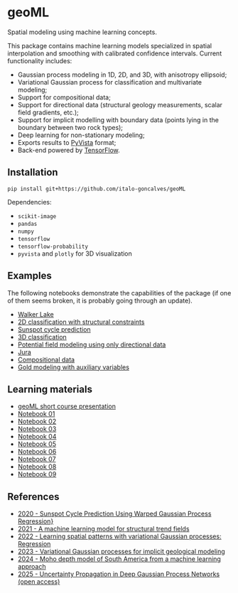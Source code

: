 # geoML
Spatial modeling using machine learning concepts.

This package contains machine learning models specialized in spatial interpolation and smoothing with calibrated confidence intervals. Current functionality includes:

* Gaussian process modeling in 1D, 2D, and 3D, with 
anisotropy ellipsoid;
* Variational Gaussian process for classification and multivariate
modeling;
* Support for compositional data;
* Support for directional data (structural geology
measurements, scalar field gradients, etc.);
* Support for implicit modelling with boundary data (points
lying in the boundary between two rock types);
* Deep learning for non-stationary modeling;
* Exports results to [PyVista](https://github.com/pyvista/pyvista) format;
* Back-end powered by [TensorFlow](https://www.tensorflow.org/).

## Installation

```
pip install git+https://github.com/italo-goncalves/geoML
```

Dependencies:
* `scikit-image`
* `pandas`
* `numpy`
* `tensorflow`
* `tensorflow-probability`
* `pyvista` and `plotly` for 3D visualization

## Examples
The following notebooks demonstrate the capabilities of the package (if one
 of them seems broken, it is probably going through an update).

* [Walker Lake](https://colab.research.google.com/drive/1zH-dAytMwR_OocDgJWE3Sy8pbcq0PdAJ)
* [2D classification with structural constraints](https://colab.research.google.com/drive/1eiIa8kavRIp5SK5R89ozkIj5lmeRrx9x)
* [Sunspot cycle prediction](https://colab.research.google.com/drive/1tbc7I8K0NmpCM4mOZZ1kghlXWnLamE5l)
* [3D classification](https://colab.research.google.com/drive/1oC8b-eCgrfLxMcVsxVv6EvQyeKelUUjE)
* [Potential field modeling using only directional data](https://colab.research.google.com/drive/141zuv7VH431fVt0dwHQiKCSJmYd6E9u8)
* [Jura](https://colab.research.google.com/drive/1v7Us_ljM5zwkLy6IIKfOjREazZSLepjU?usp=sharing)
* [Compositional data](https://colab.research.google.com/drive/14bvDkre3UNxXywUWq2QEs6Q4w-gd30Mb?usp=sharing)
* [Gold modeling with auxiliary variables](https://colab.research.google.com/drive/16OFpI1a-V-Wfsgkw_jhlh2NXGFwuHZ0C?usp=sharing)


## Learning materials
* [geoML short course presentation](https://1drv.ms/p/c/4a4617b38edb43d3/ERKF7Z9DUQNPon_oZGSxclwB_rneluFp9bAhep6lpbtP6g?e=stGHkW)
* [Notebook 01](https://colab.research.google.com/drive/1_LS-tem6ATRi62inKvZVOPJRJPjlzGxO?usp=sharing)
* [Notebook 02](https://colab.research.google.com/drive/1dq19BU-vgsQAlAyx2gZjiGTPM-d2Oh26?usp=sharing)
* [Notebook 03](https://colab.research.google.com/drive/136aCKd9df39S4PmShZ0KIbfmQjaRWkP_?usp=sharing)
* [Notebook 04](https://colab.research.google.com/drive/1ZqeQhbrbVHKEVJgwLQT2jY8AmZR6ENhd?usp=drive_link)
* [Notebook 05](https://colab.research.google.com/drive/1mKcRF_Kme6ac-nNzj6dON_updZk01LAS?usp=drive_link)
* [Notebook 06](https://colab.research.google.com/drive/1SUNlzThWzg5sbj5sK878WOkgVILdRLjV?usp=drive_link)
* [Notebook 07](https://colab.research.google.com/drive/1kWvsTAfVMs_K4eHwImJDlPnDUt9k3kZd?usp=sharing)
* [Notebook 08](https://colab.research.google.com/drive/1HotYLXScQT-J-aqBMrvI_vR2UOyIWn2o?usp=drive_link)
* [Notebook 09](https://colab.research.google.com/drive/1oxFsdAvouiJSmsiDhs4vh-DsWGvaAUMm?usp=drive_link)

## References

* [2020 - Sunspot Cycle Prediction Using Warped Gaussian Process Regression}](https://www.sciencedirect.com/science/article/pii/S0273117719308026)
* [2021 - A machine learning model for structural trend fields](https://doi.org/10.1016/j.cageo.2021.104715)
* [2022 - Learning spatial patterns with variational Gaussian processes: Regression](https://doi.org/10.1016/j.cageo.2022.105056)
* [2023 - Variational Gaussian processes for implicit geological modeling](https://linkinghub.elsevier.com/retrieve/pii/S0098300423000274)
* [2024 - Moho depth model of South America from a machine learning approach](https://www.sciencedirect.com/science/article/abs/pii/S0895981124003377)
* [2025 - Uncertainty Propagation in Deep Gaussian Process Networks (open access)](https://link.springer.com/10.1007/s11004-025-10187-4)
